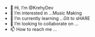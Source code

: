 - 👋 Hi, I’m @KrehyDev
- 👀 I’m interested in ...Music Making
- 🌱 I’m currently learning ...Git to sHARE
- 💞️ I’m looking to collaborate on ...
- 📫 How to reach me ...

<!---
KrehyDev/KrehyDev is a ✨ special ✨ repository because its `README.md` (this file) appears on your GitHub profile.
You can click the Preview link to take a look at your changes.
--->
